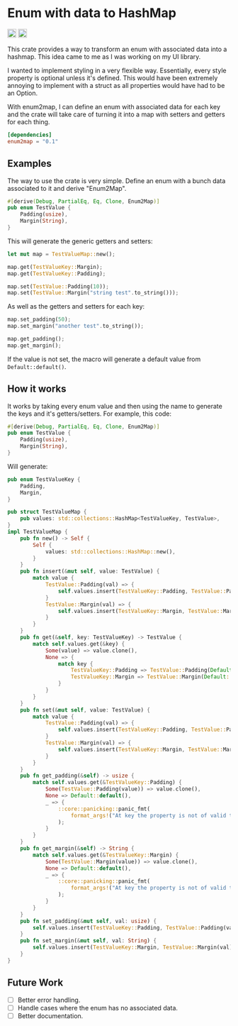 # Enum with data to HashMap

[<img alt="github" src="https://img.shields.io/badge/github-ruben1729/enum2map-8da0cb?style=for-the-badge&labelColor=555555&logo=github" height="20">](https://github.com/Ruben1729/enum2map)
[<img alt="crates.io" src="https://img.shields.io/crates/v/enum2map.svg?style=for-the-badge&color=fc8d62&logo=rust" height="20">](https://crates.io/crates/enum2map)

This crate provides a way to transform an enum with associated data into a hashmap. This idea came to me as I was working on my UI library. 

I wanted to implement styling in a very flexible way. Essentially, every style property is optional unless it's defined. This would have been extremely annoying to implement with a struct as all properties would have had to be an Option<T>. 

With enum2map, I can define an enum with associated data for each key and the crate will take care of turning it into a map with setters and getters for each thing.

```toml
[dependencies]
enum2map = "0.1"
```

## Examples
The way to use the crate is very simple. Define an enum with a bunch data associated to it and derive "Enum2Map".

```rust
#[derive(Debug, PartialEq, Eq, Clone, Enum2Map)]
pub enum TestValue {
    Padding(usize),
    Margin(String),
}
```

This will generate the generic getters and setters:

```rust
let mut map = TestValueMap::new();

map.get(TestValueKey::Margin);
map.get(TestValueKey::Padding);

map.set(TestValue::Padding(10));
map.set(TestValue::Margin("string test".to_string()));
```

As well as the getters and setters for each key:

```rust
map.set_padding(50);
map.set_margin("another test".to_string());

map.get_padding();
map.get_margin();
```

If the value is not set, the macro will generate a default value from ``Default::default()``.

## How it works
It works by taking every enum value and then using the name to generate the keys and it's getters/setters. For example, this code:

```rust
#[derive(Debug, PartialEq, Eq, Clone, Enum2Map)]
pub enum TestValue {
    Padding(usize),
    Margin(String),
}
```

Will generate:

```rust
pub enum TestValueKey {
    Padding,
    Margin,
}

pub struct TestValueMap {
    pub values: std::collections::HashMap<TestValueKey, TestValue>,
}
impl TestValueMap {
    pub fn new() -> Self {
        Self {
            values: std::collections::HashMap::new(),
        }
    }
    pub fn insert(&mut self, value: TestValue) {
        match value {
            TestValue::Padding(val) => {
                self.values.insert(TestValueKey::Padding, TestValue::Padding(val));
            }
            TestValue::Margin(val) => {
                self.values.insert(TestValueKey::Margin, TestValue::Margin(val));
            }
        }
    }
    pub fn get(&self, key: TestValueKey) -> TestValue {
        match self.values.get(&key) {
            Some(value) => value.clone(),
            None => {
                match key {
                    TestValueKey::Padding => TestValue::Padding(Default::default()),
                    TestValueKey::Margin => TestValue::Margin(Default::default()),
                }
            }
        }
    }
    pub fn set(&mut self, value: TestValue) {
        match value {
            TestValue::Padding(val) => {
                self.values.insert(TestValueKey::Padding, TestValue::Padding(val));
            }
            TestValue::Margin(val) => {
                self.values.insert(TestValueKey::Margin, TestValue::Margin(val));
            }
        }
    }
    pub fn get_padding(&self) -> usize {
        match self.values.get(&TestValueKey::Padding) {
            Some(TestValue::Padding(value)) => value.clone(),
            None => Default::default(),
            _ => {
                ::core::panicking::panic_fmt(
                    format_args!("At key the property is not of valid type"),
                );
            }
        }
    }
    pub fn get_margin(&self) -> String {
        match self.values.get(&TestValueKey::Margin) {
            Some(TestValue::Margin(value)) => value.clone(),
            None => Default::default(),
            _ => {
                ::core::panicking::panic_fmt(
                    format_args!("At key the property is not of valid type"),
                );
            }
        }
    }
    pub fn set_padding(&mut self, val: usize) {
        self.values.insert(TestValueKey::Padding, TestValue::Padding(val));
    }
    pub fn set_margin(&mut self, val: String) {
        self.values.insert(TestValueKey::Margin, TestValue::Margin(val));
    }
}
```

## Future Work

- [ ] Better error handling.
- [ ] Handle cases where the enum has no associated data.
- [ ] Better documentation.
